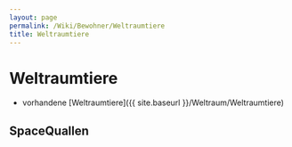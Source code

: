 ```yaml
---
layout: page
permalink: /Wiki/Bewohner/Weltraumtiere
title: Weltraumtiere
---
```


# Weltraumtiere

- vorhandene [Weltraumtiere]({{ site.baseurl }}/Weltraum/Weltraumtiere)

## SpaceQuallen



